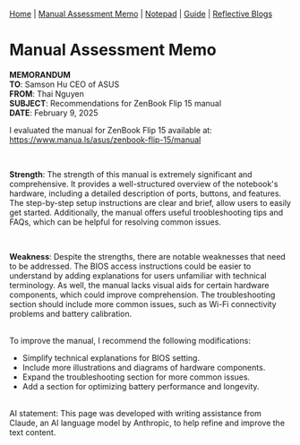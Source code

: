 [Home](index.md) | [Manual Assessment Memo](manual_assessment_memo.md) | [Notepad](notepad.md) | [Guide](soon.md) | [Reflective Blogs](reflective_blogs.md) 

# Manual Assessment Memo

**MEMORANDUM**  
**TO**: Samson Hu CEO of ASUS  
**FROM**: Thai Nguyen  
**SUBJECT**: Recommendations for ZenBook Flip 15 manual  
**DATE**: February 9, 2025  


I evaluated the manual for ZenBook Flip 15 available at:  <https://www.manua.ls/asus/zenbook-flip-15/manual>

<br>

**Strength**: The strength of this manual is extremely significant and comprehensive. It provides a well-structured overview of the notebook's hardware, including a detailed description of ports, buttons, and features. The step-by-step setup instructions are clear and brief, allow users to easily get started. Additionally, the manual offers useful troobleshooting tips and FAQs, which can be helpful for resolving common issues.  

<br>

**Weakness**: Despite the strengths, there are notable weaknesses that need to be addressed. The BIOS access instructions could be easier to understand by adding explanations for users unfamiliar with technical terminology. As well, the manual lacks visual aids for certain hardware components, which could improve comprehension. The troubleshooting section should include more common issues, such as Wi-Fi connectivity problems and battery calibration. 

<br>
To improve the manual, I recommend the following modifications:

- Simplify technical explanations for BIOS setting.
- Include more illustrations and diagrams of hardware components.
- Expand the troubleshooting section for more common issues.
- Add a section for optimizing battery performance and longevity.

<br>
AI statement: This page was developed with writing assistance from Claude, an AI language model by Anthropic, to help refine and improve the text content.
